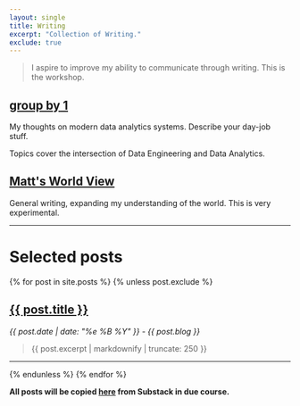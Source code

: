 ```yaml
---
layout: single
title: Writing
excerpt: "Collection of Writing."
exclude: true
---
```


<!-- <img name="absurd.design" src="/assets/images/ad_blog.png" alt=""/> -->

> I aspire to improve my ability to communicate through writing. This is the workshop. 

## [group by 1](https://groupby1.substack.com/)
My thoughts on modern data analytics systems.  Describe your day-job stuff.

Topics cover the intersection of Data Engineering and Data Analytics. 



## [Matt's World View](https://rdrn.substack.com)

General writing, expanding my understanding of the world. This is very experimental. 

---


# Selected posts 

{% for post in site.posts %}
  {% unless post.exclude %} 
    

## <a href="{{ post.url | relative_url }}" rel="permalink">{{ post.title }}</a>  
<i><time datetime="{{ page.date | date_to_xmlschema }}">{{ post.date | date: "%e %B %Y" }}</time> - {{ post.blog }}  </i>


> <p class="archive-item-excerpt" itemprop="description">{{ post.excerpt | markdownify |  truncate: 250 }}

--- 
  {% endunless %}
{% endfor %}

**All posts will be copied [here](/writing_archive) from Substack in due course.**
